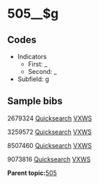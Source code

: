 # 505\_\_$g

## Codes

-   Indicators
    -   First: \_
    -   Second: \_
-   Subfield: g

## Sample bibs

2679324 [Quicksearch](https://search.library.yale.edu/catalog/2679324) [VXWS](http://prodorbis.library.yale.edu:7014/vxws/GetHoldingsService?bibId=2679324)

3259572 [Quicksearch](https://search.library.yale.edu/catalog/3259572) [VXWS](http://prodorbis.library.yale.edu:7014/vxws/GetHoldingsService?bibId=3259572)

8507460 [Quicksearch](https://search.library.yale.edu/catalog/8507460) [VXWS](http://prodorbis.library.yale.edu:7014/vxws/GetHoldingsService?bibId=8507460)

9073816 [Quicksearch](https://search.library.yale.edu/catalog/9073816) [VXWS](http://prodorbis.library.yale.edu:7014/vxws/GetHoldingsService?bibId=9073816)

**Parent topic:**[505](../../tags/505/505.md)

